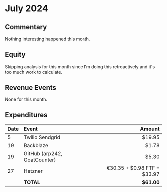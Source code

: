 # July 2024

## Commentary

Nothing interesting happened this month.

## Equity

Skipping analysis for this month since I'm doing this retroactively and it's too
much work to calculate.

## Revenue Events

None for this month.

## Expenditures

| **Date** | **Event**                    |                  **Amount** |
| :------- | :--------------------------- | --------------------------: |
| 5        | Twilio Sendgrid              |                      $19.95 |
| 19       | Backblaze                    |                       $1.78 |
| 19       | GitHub (arp242, GoatCounter) |                       $5.30 |
| 27       | Hetzner                      | €30.35 + $0.98 FTF = $33.97 |
|          | **TOTAL**                    |                  **$61.00** |
